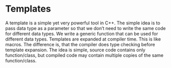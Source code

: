 # Templates
A template is a simple yet very powerful tool in C++. 
The simple idea is to pass data type as a parameter so that we don’t need to write the same code for different data types.
We write a generic function that can be used for different data types.
Templates are expanded at compiler time. This is like macros.
The difference is, that the compiler does type checking before template expansion. 
The idea is simple, source code contains only function/class, but compiled code may contain multiple copies of the same function/class. 
